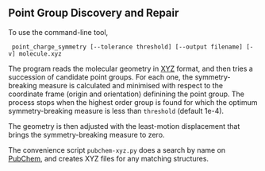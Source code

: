 ## Point Group Discovery and Repair
To use the command-line tool,

``
point_charge_symmetry [--tolerance threshold] [--output filename] [-v] molecule.xyz``

The program reads the molecular geometry in [XYZ](http://openbabel.org/wiki/XYZ_(format)) format, and then tries a succession of candidate point groups. For each one, the symmetry-breaking measure is calculated and minimised with respect to the coordinate frame (origin and orientation) definining the point group. The process stops when the highest order group is found for which the optimum symmetry-breaking measure is less than `threshold` (default 1e-4). 

The geometry is then adjusted with the least-motion displacement that brings the symmetry-breaking measure to zero.

The convenience script `pubchem-xyz.py` does a search by name on [PubChem](https://pubchem.ncbi.nlm.nih.gov), and creates XYZ files for any matching structures.